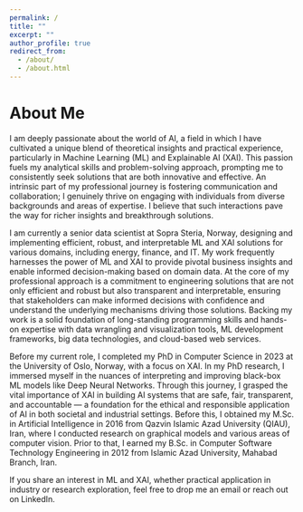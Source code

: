 ```yaml
---
permalink: /
title: ""
excerpt: ""
author_profile: true
redirect_from: 
  - /about/
  - /about.html
---
```

About Me
=====
I am deeply passionate about the world of AI, a field in which I have cultivated a unique blend of theoretical insights and practical experience, particularly in Machine Learning (ML) and Explainable AI (XAI). This passion fuels my analytical skills and problem-solving approach, prompting me to consistently seek solutions that are both innovative and effective. An intrinsic part of my professional journey is fostering communication and collaboration; I genuinely thrive on engaging with individuals from diverse backgrounds and areas of expertise. I believe that such interactions pave the way for richer insights and breakthrough solutions. 

I am currently a senior data scientist at Sopra Steria, Norway, designing and implementing efficient, robust, and interpretable ML and XAI solutions for various domains, including energy, finance, and IT. My work frequently harnesses the power of ML and XAI to provide pivotal business insights and enable informed decision-making based on domain data. At the core of my professional approach is a commitment to engineering solutions that are not only efficient and robust but also transparent and interpretable, ensuring that stakeholders can make informed decisions with confidence and understand the underlying mechanisms driving those solutions. Backing my work is a solid foundation of long-standing programming skills and hands-on expertise with data wrangling and visualization tools, ML development frameworks, big data technologies, and cloud-based web services.

Before my current role, I completed my PhD in Computer Science in 2023 at the University of Oslo, Norway, with a focus on XAI. In my PhD research, I immersed myself in the nuances of interpreting and improving black-box ML models like Deep Neural Networks. Through this journey, I grasped the vital importance of XAI in building AI systems that are safe, fair, transparent, and accountable — a foundation for the ethical and responsible application of AI in both societal and industrial settings. Before this, I obtained my M.Sc. in Artificial Intelligence in 2016 from Qazvin Islamic Azad University (QIAU), Iran, where I conducted research on graphical models and various areas of computer vision. Prior to that, I earned my B.Sc. in Computer Software Technology Engineering in 2012 from Islamic Azad University, Mahabad Branch, Iran.

If you share an interest in ML and XAI, whether practical application in industry or research exploration, feel free to drop me an email or reach out on LinkedIn. 


